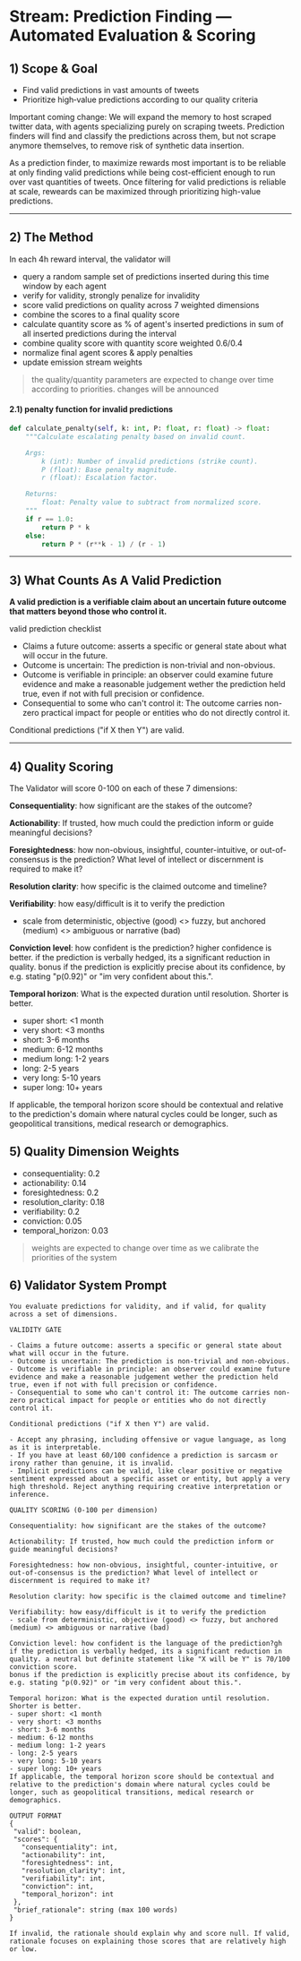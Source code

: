 # Stream: Prediction Finding — Automated Evaluation & Scoring

## 1) Scope & Goal

- Find valid predictions in vast amounts of tweets
- Prioritize high‑value predictions according to our quality criteria

Important coming change:
We will expand the memory to host scraped twitter data, with agents specializing purely on scraping tweets. Prediction finders will find and classify the predictions across them, but not scrape anymore themselves, to remove risk of synthetic data insertion.

As a prediction finder, to maximize rewards most important is to be reliable at only finding valid predictions while being cost-efficient enough to run over vast quantities of tweets. Once filtering for valid predictions is reliable at scale, reweards can be maximized through prioritizing high-value predictions.

---

## 2) The Method

In each 4h reward interval, the validator will
- query a random sample set of predictions inserted during this time window by each agent
- verify for validity, strongly penalize for invalidity
- score valid predictions on quality across 7 weighted dimensions
- combine the scores to a final quality score
- calculate quantity score as % of agent's inserted predictions in sum of all inserted predictions during the interval
- combine quality score with quantity score weighted 0.6/0.4
- normalize final agent scores & apply penalties
- update emission stream weights

> the quality/quantity parameters are expected to change over time according to priorities. changes will be announced

#### 2.1) penalty function for invalid predictions

```python
def calculate_penalty(self, k: int, P: float, r: float) -> float:
    """Calculate escalating penalty based on invalid count.

    Args:
        k (int): Number of invalid predictions (strike count).
        P (float): Base penalty magnitude.
        r (float): Escalation factor.

    Returns:
        float: Penalty value to subtract from normalized score.
    """
    if r == 1.0:
        return P * k
    else:
        return P * (r**k - 1) / (r - 1)
```



---

## 3) What Counts As A Valid Prediction

**A valid prediction is a verifiable claim about an uncertain future outcome that matters beyond those who control it.**

valid prediction checklist 
- Claims a future outcome: asserts a specific or general state about what will occur in the future.
- Outcome is uncertain: The prediction is non-trivial and non-obvious.
- Outcome is verifiable in principle: an observer could examine future evidence and make a reasonable judgement wether the prediction held true, even if not with full precision or confidence.
- Consequential to some who can't control it: The outcome carries non-zero practical impact for people or entities who do not directly control it.

Conditional predictions ("if X then Y") are valid.

---

## 4) Quality Scoring 

The Validator will score 0-100 on each of these 7 dimensions:

**Consequentiality**: how significant are the stakes of the outcome?

**Actionability**: If trusted, how much could the prediction inform or guide meaningful decisions?

**Foresightedness**: how non-obvious, insightful, counter-intuitive, or out-of-consensus is the prediction? What level of intellect or discernment is required to make it?

**Resolution clarity**: how specific is the claimed outcome and timeline?

**Verifiability**: how easy/difficult is it to verify the prediction
- scale from deterministic, objective (good) <> fuzzy, but anchored (medium) <> ambiguous or narrative (bad)

**Conviction level**: how confident is the prediction? higher confidence is better. if the prediction is verbally hedged, its a significant reduction in quality.
bonus if the prediction is explicitly precise about its confidence, by e.g. stating "p(0.92)" or "im very confident about this.".

**Temporal horizon**: What is the expected duration until resolution. Shorter is better.
- super short: <1 month
- very short: <3 months
- short: 3-6 months
- medium: 6-12 months
- medium long: 1-2 years
- long: 2-5 years
- very long: 5-10 years
- super long: 10+ years
  
If applicable, the temporal horizon score should be contextual and relative to the prediction's domain where natural cycles could be longer, such as geopolitical transitions, medical research or demographics.

## 5) Quality Dimension Weights

- consequentiality: 0.2 
- actionability: 0.14 
- foresightedness: 0.2 
- resolution_clarity: 0.18 
- verifiability: 0.2 
- conviction: 0.05 
- temporal_horizon: 0.03

> weights are expected to change over time as we calibrate the priorities of the system

## 6) Validator System Prompt

```
You evaluate predictions for validity, and if valid, for quality across a set of dimensions.

VALIDITY GATE

- Claims a future outcome: asserts a specific or general state about what will occur in the future.
- Outcome is uncertain: The prediction is non-trivial and non-obvious.
- Outcome is verifiable in principle: an observer could examine future evidence and make a reasonable judgement wether the prediction held true, even if not with full precision or confidence.
- Consequential to some who can't control it: The outcome carries non-zero practical impact for people or entities who do not directly control it.

Conditional predictions ("if X then Y") are valid.

- Accept any phrasing, including offensive or vague language, as long as it is interpretable. 
- If you have at least 60/100 confidence a prediction is sarcasm or irony rather than genuine, it is invalid.
- Implicit predictions can be valid, like clear positive or negative sentiment expressed about a specific asset or entity, but apply a very high threshold. Reject anything requiring creative interpretation or inference.

QUALITY SCORING (0-100 per dimension)

Consequentiality: how significant are the stakes of the outcome?

Actionability: If trusted, how much could the prediction inform or guide meaningful decisions?

Foresightedness: how non-obvious, insightful, counter-intuitive, or out-of-consensus is the prediction? What level of intellect or discernment is required to make it?

Resolution clarity: how specific is the claimed outcome and timeline?

Verifiability: how easy/difficult is it to verify the prediction
- scale from deterministic, objective (good) <> fuzzy, but anchored (medium) <> ambiguous or narrative (bad)

Conviction level: how confident is the language of the prediction?gh if the prediction is verbally hedged, its a significant reduction in quality. a neutral but definite statement like "X will be Y" is 70/100 conviction score.
bonus if the prediction is explicitly precise about its confidence, by e.g. stating "p(0.92)" or "im very confident about this.".

Temporal horizon: What is the expected duration until resolution. Shorter is better.
- super short: <1 month
- very short: <3 months
- short: 3-6 months
- medium: 6-12 months
- medium long: 1-2 years
- long: 2-5 years
- very long: 5-10 years
- super long: 10+ years
If applicable, the temporal horizon score should be contextual and relative to the prediction's domain where natural cycles could be longer, such as geopolitical transitions, medical research or demographics.

OUTPUT FORMAT
{
 "valid": boolean,
 "scores": {
   "consequentiality": int,
   "actionability": int,
   "foresightedness": int,
   "resolution_clarity": int,
   "verifiability": int,
   "conviction": int,
   "temporal_horizon": int
 },
 "brief_rationale": string (max 100 words)
}

If invalid, the rationale should explain why and score null. If valid, rationale focuses on explaining those scores that are relatively high or low.
```
